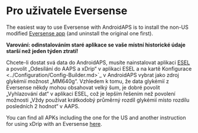 # Pro uživatele Eversense

The easiest way to use Eversense with AndroidAPS is to install the non-US modified [Eversense app](https://github.com/BernhardRo/Esel/blob/master/apk/Eversense_CGM_v1.0.410-patched.apk) (and uninstall the original one first).

**Varování: odinstalováním staré aplikace se vaše místní historické údaje starší než jeden týden ztratí!**

Chcete-li dostat svá data do AndroidAPS, musíte nainstalovat aplikaci [ESEL](https://github.com/BernhardRo/Esel/blob/master/apk/esel.apk) a povolit „Odesílání do AAPS a xDrip“ v aplikaci ESEL a na kartě Konfigurace \<../Configuration/Config-Builder.md>\`\_ v AndroidAPS vybrat jako zdroj glykémií možnost „MM640g“. Vzhledem k tomu, že data glykémií z Eversense někdy mohou obsahovat velký šum, je dobré povolit „Vyhlazování dat“ v aplikaci ESEL, což je lepším řešením než povolení možnosti „Vždy používat krátkodobý průměrný rozdíl glykémií místo rozdílu posledních 2 hodnot“ v AAPS.

You can find  all APKs including the one for the US and another instruction for using xDrip with an Eversense [here](https://github.com/BernhardRo/Esel/tree/master/apk).
